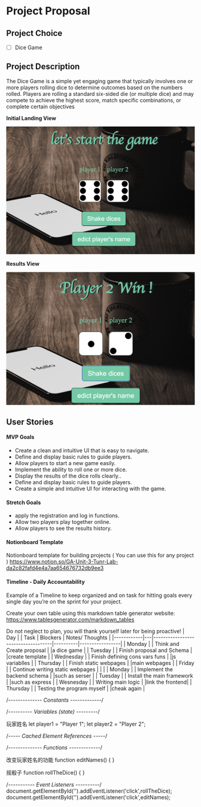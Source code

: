 # Project Proposal

## Project Choice 

- [ ] Dice Game

## Project Description 

The Dice Game is a simple yet engaging game that typically involves one or more players rolling dice to determine outcomes based on the numbers rolled. Players are rolling a standard six-sided die (or multiple dice) and may compete to achieve the highest score, match specific combinations, or complete certain objectives

**Initial Landing View**

![image](https://github.com/kevinsubmit/dice-game/blob/main/public/images/begin.png)

**Results View**

![image](https://github.com/kevinsubmit/dice-game/blob/main/public/images/result.png)

## User Stories

#### MVP Goals

- Create a clean and intuitive UI that is easy to navigate.
- Define and display basic rules to guide players.
- Allow players to start a new game easily.
- Implement the ability to roll one or more dice.
- Display the results of the dice rolls clearly..
- Define and display basic rules to guide players.
- Create a simple and intuitive UI for interacting with the game.

#### Stretch Goals

-  apply the registration and log in functions.
-  Allow two players play together online.
-  Allow players to see the results history.


#### Notionboard Template
Notionboard template for building projects ( You can use this for any project )
https://www.notion.so/GA-Unit-3-Tunr-Lab-da2c82fafd4e4a7aa654676732db9ee3

#### Timeline - Daily Accountability
Example of a Timeline to keep organized and on task for hitting goals every single day you’re on the sprint for your project.

Create your own table using this markdown table generator website:
https://www.tablesgenerator.com/markdown_tables

Do not neglect to plan, you will thank yourself later for being proactive!
| Day        |   | Task                               | Blockers | Notes/ Thoughts |
|------------|---|------------------------------------|----------|-----------------|
| Monday     |   | Think and Create proposal          |          |a dice game      |
| Tuesday    |   | Finish proposal and Schema         |          |create template  |
| Wednesday  |   | Finish defining cons vars funs     |          |js variablles    |
| Thursday   |   | Finish static webpages             |          |main  webpages   |
| Friday     |   | Continue writing  static webpages  |          |                 |
| Monday     |   | Implement the backend schema       |          |such as serser   |
| Tuesday    |   | Install the main framework         |          |such as express  |
| Wesnesday  |   | Writing main logic                 |          |link the frontend|
| Thursday   |   | Testing the program myself         |          |cheak again      |


/*-------------- Constants -------------*/


/*---------- Variables (state) ---------*/



玩家姓名
let player1 = "Player 1";
let player2 = "Player 2";

/*----- Cached Element References  -----*/

/*-------------- Functions -------------*/


 改变玩家姓名的功能
function editNames() {
}

摇骰子
function rollTheDice() {
}

/*----------- Event Listeners ----------*/
document.getElementById('').addEventListener('click',rollTheDice);
document.getElementById('').addEventListener('click',editNames);



